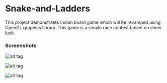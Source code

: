 # Snake-and-Ladders
This project demonstrates Indian board game which will be revamped using OpenGL graphics library. This game is a simple race contest based on sheer luck. 


### Screenshots
![alt tag](Screenshots/1.jpg)

![alt tag](Screenshots/2.jpg)

![alt tag](Screenshots/3.jpg)